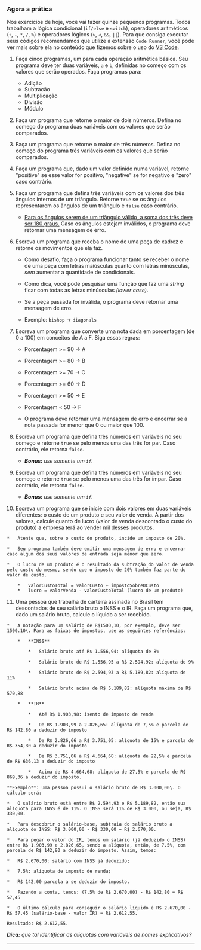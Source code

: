 ### Agora a prática

Nos exercícios de hoje, você vai fazer quinze pequenos programas. Todos trabalham a lógica condicional (`if/else` e `switch`), operadores aritméticos (`+`, `-`, `*`, `/`, `%`) e operadores lógicos (`>`, `<`, `&&`, `||`). Para que consiga executar seus códigos recomendamos que utilize a extensão `Code Runner`, você pode ver mais sobre ela no conteúdo que fizemos sobre o uso do [VS Code](/real-life-engineer/vscode).

1.  Faça cinco programas, um para cada operação aritmética básica. Seu programa deve ter duas variáveis, `a` e `b`, definidas no começo com os valores que serão operados. Faça programas para:

    *   Adição
    *   Subtracão
    *   Multiplicação
    *   Divisão
    *   Módulo
2.  Faça um programa que retorne o maior de dois números. Defina no começo do programa duas variáveis com os valores que serão comparados.

3.  Faça um programa que retorne o maior de três números. Defina no começo do programa três variáveis com os valores que serão comparados.

4.  Faça um programa que, dado um valor definido numa variável, retorne "positive" se esse valor for positivo, "negative" se for negativo e "zero" caso contrário.

5.  Faça um programa que defina três variáveis com os valores dos três ângulos internos de um triângulo. Retorne `true` se os ângulos representarem os ângulos de um triângulo e `false` caso contrário.

    *   [Para os ângulos serem de um triângulo válido, a soma dos três deve ser 180 graus.](https://blogdoenem.com.br/triangulos-propriedades/) Caso os ângulos estejam inválidos, o programa deve retornar uma mensagem de erro.
6.  Escreva um programa que receba o nome de uma peça de xadrez e retorne os movimentos que ela faz.

    *   Como desafio, faça o programa funcionar tanto se receber o nome de uma peça com letras maiúsculas quanto com letras minúsculas, _sem_ aumentar a quantidade de condicionais.

    *   Como dica, você pode pesquisar uma função que faz uma _string_ ficar com todas as letras minúsculas _(lower case)_.

    *   Se a peça passada for inválida, o programa deve retornar uma mensagem de erro.

    *   Exemplo: `bishop` -> `diagonals`

7.  Escreva um programa que converte uma nota dada em porcentagem (de 0 a 100) em conceitos de A a F. Siga essas regras:

    *   Porcentagem >= 90 -> A

    *   Porcentagem >= 80 -> B

    *   Porcentagem >= 70 -> C

    *   Porcentagem >= 60 -> D

    *   Porcentagem >= 50 -> E

    *   Porcentagem < 50 -> F

    *   O programa deve retornar uma mensagem de erro e encerrar se a nota passada for menor que 0 ou maior que 100.

8.  Escreva um programa que defina três números em variáveis no seu começo e retorne `true` se pelo menos uma das três for par. Caso contrário, ele retorna `false`.

    *   _**Bonus:** use somente um `if`._
9.  Escreva um programa que defina três números em variáveis no seu começo e retorne `true` se pelo menos uma das três for ímpar. Caso contrário, ele retorna `false`.

    *   _**Bonus:** use somente um `if`._
10.  Escreva um programa que se inicie com dois valores em duas variáveis diferentes: o custo de um produto e seu valor de venda. A partir dos valores, calcule quanto de lucro (valor de venda descontado o custo do produto) a empresa terá ao vender mil desses produtos.

    *   Atente que, sobre o custo do produto, incide um imposto de 20%.

    *   Seu programa também deve emitir uma mensagem de erro e encerrar caso algum dos seus valores de entrada seja menor que zero.

    *   O lucro de um produto é o resultado da subtração do valor de venda pelo custo do mesmo, sendo que o imposto de 20% também faz parte do valor de custo.

        *   valorCustoTotal = valorCusto + impostoSobreOCusto
        *   lucro = valorVenda - valorCustoTotal (lucro de um produto)
11.  Uma pessoa que trabalha de carteira assinada no Brasil tem descontados de seu salário bruto o INSS e o IR. Faça um programa que, dado um salário bruto, calcule o líquido a ser recebido.

    *   A notação para um salário de R$1500,10, por exemplo, deve ser 1500.10\. Para as faixas de impostos, use as seguintes referências:

        *   **INSS**

            *   Salário bruto até R$ 1.556,94: alíquota de 8%

            *   Salário bruto de R$ 1.556,95 a R$ 2.594,92: alíquota de 9%

            *   Salário bruto de R$ 2.594,93 a R$ 5.189,82: alíquota de 11%

            *   Salário bruto acima de R$ 5.189,82: alíquota máxima de R$ 570,88

        *   **IR**

            *   Até R$ 1.903,98: isento de imposto de renda

            *   De R$ 1.903,99 a 2.826,65: alíquota de 7,5% e parcela de R$ 142,80 a deduzir do imposto

            *   De R$ 2.826,66 a R$ 3.751,05: alíquota de 15% e parcela de R$ 354,80 a deduzir do imposto

            *   De R$ 3.751,06 a R$ 4.664,68: alíquota de 22,5% e parcela de R$ 636,13 a deduzir do imposto

            *   Acima de R$ 4.664,68: alíquota de 27,5% e parcela de R$ 869,36 a deduzir do imposto.

    **Exemplo**: Uma pessoa possui o salário bruto de R$ 3.000,00\. O cálculo será:

    *   O salário bruto está entre R$ 2.594,93 e R$ 5.189,82, então sua alíquota para INSS é de 11%. O INSS será 11% de R$ 3.000, ou seja, R$ 330,00.

    *   Para descobrir o salário-base, subtraia do salário bruto a alíquota do INSS: R$ 3.000,00 - R$ 330,00 = R$ 2.670,00.

    *   Para pegar o valor do IR, temos um salário (já deduzido o INSS) entre R$ 1.903,99 e 2.826,65, sendo a alíquota, então, de 7.5%, com parcela de R$ 142,80 a deduzir do imposto. Assim, temos:

    *   R$ 2.670,00: salário com INSS já deduzido;

    *   7.5%: alíquota de imposto de renda;

    *   R$ 142,00 parcela a se deduzir do imposto.

    *   Fazendo a conta, temos: (7,5% de R$ 2.670,00) - R$ 142,80 = R$ 57,45

    *   O último cálculo para conseguir o salário líquido é R$ 2.670,00 - R$ 57,45 (salário-base - valor IR) = R$ 2.612,55.

    Resultado: R$ 2.612,55.

_**Dica:** que tal identificar as alíquotas com variáveis de nomes explicativos?_

* * *